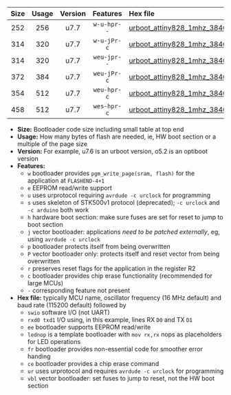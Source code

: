 |Size|Usage|Version|Features|Hex file|
|:-:|:-:|:-:|:-:|:--|
|252|256|u7.7|`w-u-hpr--`|[urboot_attiny828_1mhz_38400bps_swio_rxc2_txc3_lednop_ur.hex](https://raw.githubusercontent.com/stefanrueger/urboot.hex/main/mcus/attiny828/fcpu_1mhz/38400_bps/urboot_attiny828_1mhz_38400bps_swio_rxc2_txc3_lednop_ur.hex)|
|314|320|u7.7|`w-u-jPr-c`|[urboot_attiny828_1mhz_38400bps_swio_rxc2_txc3_lednop_fr_ce_ur_vbl.hex](https://raw.githubusercontent.com/stefanrueger/urboot.hex/main/mcus/attiny828/fcpu_1mhz/38400_bps/urboot_attiny828_1mhz_38400bps_swio_rxc2_txc3_lednop_fr_ce_ur_vbl.hex)|
|314|320|u7.7|`weu-jpr--`|[urboot_attiny828_1mhz_38400bps_swio_rxc2_txc3_ee_lednop_ur_vbl.hex](https://raw.githubusercontent.com/stefanrueger/urboot.hex/main/mcus/attiny828/fcpu_1mhz/38400_bps/urboot_attiny828_1mhz_38400bps_swio_rxc2_txc3_ee_lednop_ur_vbl.hex)|
|372|384|u7.7|`weu-jPr-c`|[urboot_attiny828_1mhz_38400bps_swio_rxc2_txc3_ee_lednop_fr_ce_ur_vbl.hex](https://raw.githubusercontent.com/stefanrueger/urboot.hex/main/mcus/attiny828/fcpu_1mhz/38400_bps/urboot_attiny828_1mhz_38400bps_swio_rxc2_txc3_ee_lednop_fr_ce_ur_vbl.hex)|
|354|512|u7.7|`weu-hpr-c`|[urboot_attiny828_1mhz_38400bps_swio_rxc2_txc3_ee_lednop_fr_ce_ur.hex](https://raw.githubusercontent.com/stefanrueger/urboot.hex/main/mcus/attiny828/fcpu_1mhz/38400_bps/urboot_attiny828_1mhz_38400bps_swio_rxc2_txc3_ee_lednop_fr_ce_ur.hex)|
|458|512|u7.7|`wes-hpr-c`|[urboot_attiny828_1mhz_38400bps_swio_rxc2_txc3_ee_lednop_fr_ce.hex](https://raw.githubusercontent.com/stefanrueger/urboot.hex/main/mcus/attiny828/fcpu_1mhz/38400_bps/urboot_attiny828_1mhz_38400bps_swio_rxc2_txc3_ee_lednop_fr_ce.hex)|

- **Size:** Bootloader code size including small table at top end
- **Usage:** How many bytes of flash are needed, ie, HW boot section or a multiple of the page size
- **Version:** For example, u7.6 is an urboot version, o5.2 is an optiboot version
- **Features:**
  + `w` bootloader provides `pgm_write_page(sram, flash)` for the application at `FLASHEND-4+1`
  + `e` EEPROM read/write support
  + `u` uses urprotocol requiring `avrdude -c urclock` for programming
  + `s` uses skeleton of STK500v1 protocol (deprecated); `-c urclock` and `-c arduino` both work
  + `h` hardware boot section: make sure fuses are set for reset to jump to boot section
  + `j` vector bootloader: applications *need to be patched externally*, eg, using `avrdude -c urclock`
  + `p` bootloader protects itself from being overwritten
  + `P` vector bootloader only: protects itself and reset vector from being overwritten
  + `r` preserves reset flags for the application in the register R2
  + `c` bootloader provides chip erase functionality (recommended for large MCUs)
  + `-` corresponding feature not present
- **Hex file:** typically MCU name, oscillator frequency (16 MHz default) and baud rate (115200 default) followed by
  + `swio` software I/O (not UART)
  + `rxd0 txd1` I/O using, in this example, lines RX `D0` and TX `D1`
  + `ee` bootloader supports EEPROM read/write
  + `lednop` is a template bootloader with `mov rx,rx` nops as placeholders for LED operations
  + `fr` bootloader provides non-essential code for smoother error handing
  + `ce` bootloader provides a chip erase command
  + `ur` uses urprotocol and requires `avrdude -c urclock` for programming
  + `vbl` vector bootloader: set fuses to jump to reset, not the HW boot section
